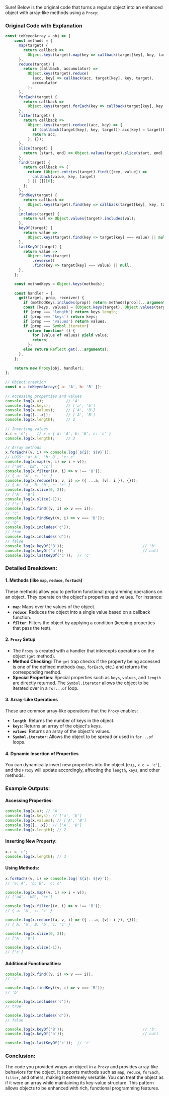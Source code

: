 Sure! Below is the original code that turns a regular object into an enhanced object with array-like methods using a `Proxy`:

### **Original Code with Explanation**

```javascript
const toKeyedArray = obj => {
    const methods = {
      map(target) {
        return callback =>
          Object.keys(target).map(key => callback(target[key], key, target));
      },
      reduce(target) {
        return (callback, accumulator) =>
          Object.keys(target).reduce(
            (acc, key) => callback(acc, target[key], key, target),
            accumulator
          );
      },
      forEach(target) {
        return callback =>
          Object.keys(target).forEach(key => callback(target[key], key, target));
      },
      filter(target) {
        return callback =>
          Object.keys(target).reduce((acc, key) => {
            if (callback(target[key], key, target)) acc[key] = target[key];
            return acc;
          }, {});
      },
      slice(target) {
        return (start, end) => Object.values(target).slice(start, end);
      },
      find(target) {
        return callback => {
          return (Object.entries(target).find(([key, value]) =>
            callback(value, key, target)
          ) || [])[0];
        };
      },
      findKey(target) {
        return callback =>
          Object.keys(target).find(key => callback(target[key], key, target));
      },
      includes(target) {
        return val => Object.values(target).includes(val);
      },
      keyOf(target) {
        return value =>
          Object.keys(target).find(key => target[key] === value) || null;
      },
      lastKeyOf(target) {
        return value =>
          Object.keys(target)
            .reverse()
            .find(key => target[key] === value) || null;
      },
    };

    const methodKeys = Object.keys(methods);
  
    const handler = {
      get(target, prop, receiver) {
        if (methodKeys.includes(prop)) return methods[prop](...arguments);
        const [keys, values] = [Object.keys(target), Object.values(target)];
        if (prop === 'length') return keys.length;
        if (prop === 'keys') return keys;
        if (prop === 'values') return values;
        if (prop === Symbol.iterator)
          return function* () {
            for (value of values) yield value;
            return;
          };
        else return Reflect.get(...arguments);
      },
    };
  
    return new Proxy(obj, handler);
};
  
// Object creation
const x = toKeyedArray({ a: 'A', b: 'B' });
  
// Accessing properties and values
console.log(x.a);          // 'A'
console.log(x.keys);       // ['a', 'b']
console.log(x.values);     // ['A', 'B']
console.log([...x]);       // ['A', 'B']
console.log(x.length);     // 2
  
// Inserting values
x.c = 'c';    // x = { a: 'A', b: 'B', c: 'c' }
console.log(x.length);     // 3
  
// Array methods
x.forEach((v, i) => console.log(`${i}: ${v}`)); 
// LOGS: 'a: A', 'b: B', 'c: c'
console.log(x.map((v, i) => i + v)); 
// ['aA', 'bB', 'cc']
console.log(x.filter((v, i) => v !== 'B')); 
// { a: 'A', c: 'c' }
console.log(x.reduce((a, v, i) => ({ ...a, [v]: i }), {}));  
// { A: 'a', B: 'b', c: 'c' }
console.log(x.slice(0, 2));                                  
// ['A', 'B']
console.log(x.slice(-1));                                   
// ['c']
console.log(x.find((v, i) => v === i));                      
// 'c'
console.log(x.findKey((v, i) => v === 'B'));                 
// 'b'
console.log(x.includes('c'));                               
// true
console.log(x.includes('d'));                               
// false
console.log(x.keyOf('B'));                                   // 'b'
console.log(x.keyOf('a'));                                   // null
console.log(x.lastKeyOf('c'));  // 'c'
```

### **Detailed Breakdown:**

#### **1. Methods (like `map`, `reduce`, `forEach`)**
These methods allow you to perform functional programming operations on an object. They operate on the object's properties and values. For instance:
- **`map`**: Maps over the values of the object.
- **`reduce`**: Reduces the object into a single value based on a callback function.
- **`filter`**: Filters the object by applying a condition (keeping properties that pass the test).

#### **2. `Proxy` Setup**
- The `Proxy` is created with a handler that intercepts operations on the object (`get` method).
- **Method Checking**: The `get` trap checks if the property being accessed is one of the defined methods (`map`, `forEach`, etc.) and returns the corresponding method.
- **Special Properties**: Special properties such as `keys`, `values`, and `length` are directly returned. The `Symbol.iterator` allows the object to be iterated over in a `for...of` loop.

#### **3. Array-Like Operations**
These are common array-like operations that the `Proxy` enables:
- **`length`**: Returns the number of keys in the object.
- **`keys`**: Returns an array of the object's keys.
- **`values`**: Returns an array of the object's values.
- **`Symbol.iterator`**: Allows the object to be spread or used in `for...of` loops.

#### **4. Dynamic Insertion of Properties**
You can dynamically insert new properties into the object (e.g., `x.c = 'c'`), and the `Proxy` will update accordingly, affecting the `length`, `keys`, and other methods.

### **Example Outputs:**

#### **Accessing Properties:**
```javascript
console.log(x.a); // 'A'
console.log(x.keys); // ['a', 'b']
console.log(x.values); // ['A', 'B']
console.log([...x]); // ['A', 'B']
console.log(x.length); // 2
```

#### **Inserting New Property:**
```javascript
x.c = 'c';
console.log(x.length); // 3
```

#### **Using Methods:**
```javascript
x.forEach((v, i) => console.log(`${i}: ${v}`)); 
// 'a: A', 'b: B', 'c: c'

console.log(x.map((v, i) => i + v)); 
// ['aA', 'bB', 'cc']

console.log(x.filter((v, i) => v !== 'B')); 
// { a: 'A', c: 'c' }

console.log(x.reduce((a, v, i) => ({ ...a, [v]: i }), {}));  
// { A: 'a', B: 'b', c: 'c' }

console.log(x.slice(0, 2));                                  
// ['A', 'B']

console.log(x.slice(-1));                                   
// ['c']
```

#### **Additional Functionalities:**
```javascript
console.log(x.find((v, i) => v === i));                      
// 'c'

console.log(x.findKey((v, i) => v === 'B'));                 
// 'b'

console.log(x.includes('c'));                               
// true

console.log(x.includes('d'));                               
// false

console.log(x.keyOf('B'));                                   // 'b'
console.log(x.keyOf('a'));                                   // null

console.log(x.lastKeyOf('c'));  // 'c'
```

### **Conclusion:**

The code you provided wraps an object in a `Proxy` and provides array-like behaviors for the object. It supports methods such as `map`, `reduce`, `forEach`, `filter`, and others, making it extremely versatile. You can treat the object as if it were an array while maintaining its key-value structure. This pattern allows objects to be enhanced with rich, functional programming features.